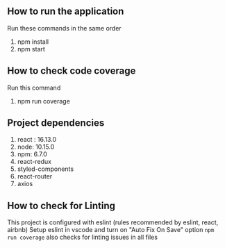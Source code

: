 ## How to run the application
Run these commands in the same order
1. npm install
2. npm start

## How to check code coverage
Run this command
1. npm run coverage

## Project dependencies
1. react : 16.13.0
2. node: 10.15.0
3. npm: 6.7.0
2. react-redux
3. styled-components
4. react-router
5. axios

## How to check for Linting
This project is configured with eslint (rules recommended by eslint, react, airbnb)
Setup eslint in vscode and turn on "Auto Fix On Save" option
```npm run coverage``` also checks for linting issues in all files
